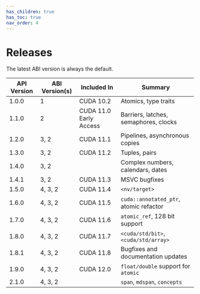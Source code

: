 ```yaml
---
has_children: true
has_toc: true
nav_order: 4
---
```


# Releases

The latest ABI version is always the default.

| API Version | ABI Version(s)  | Included In            | Summary                               |
|-------------|-----------------|------------------------|---------------------------------------|
| 1.0.0       | 1               | CUDA 10.2              | Atomics, type traits                  |
| 1.1.0       | 2               | CUDA 11.0 Early Access | Barriers, latches, semaphores, clocks |
| 1.2.0       | 3, 2            | CUDA 11.1              | Pipelines, asynchronous copies        |
| 1.3.0       | 3, 2            | CUDA 11.2              | Tuples, pairs                         |
| 1.4.0       | 3, 2            |                        | Complex numbers, calendars, dates     |
| 1.4.1       | 3, 2            | CUDA 11.3              | MSVC bugfixes                         |
| 1.5.0       | 4, 3, 2         | CUDA 11.4              | `<nv/target>`                         |
| 1.6.0       | 4, 3, 2         | CUDA 11.5              | `cuda::annotated_ptr`, atomic refactor|
| 1.7.0       | 4, 3, 2         | CUDA 11.6              | `atomic_ref`, 128 bit support         |
| 1.8.0       | 4, 3, 2         | CUDA 11.7              | `<cuda/std/bit>`, `<cuda/std/array>`  |
| 1.8.1       | 4, 3, 2         | CUDA 11.8              | Bugfixes and documentation updates    |
| 1.9.0       | 4, 3, 2         | CUDA 12.0              | `float/double` support for `atomic`   |
| 2.1.0       | 4, 3, 2         |                        | `span`, `mdspan`, `concepts`          |
